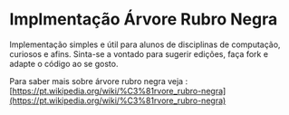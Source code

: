 # Implmentação Árvore Rubro Negra
Implementação simples e útil para alunos de disciplinas de computação, curiosos e afins.
Sinta-se a vontado para sugerir edições, faça fork e adapte o código ao se gosto.

Para saber mais sobre árvore rubro negra veja : [https://pt.wikipedia.org/wiki/%C3%81rvore_rubro-negra](https://pt.wikipedia.org/wiki/%C3%81rvore_rubro-negra)